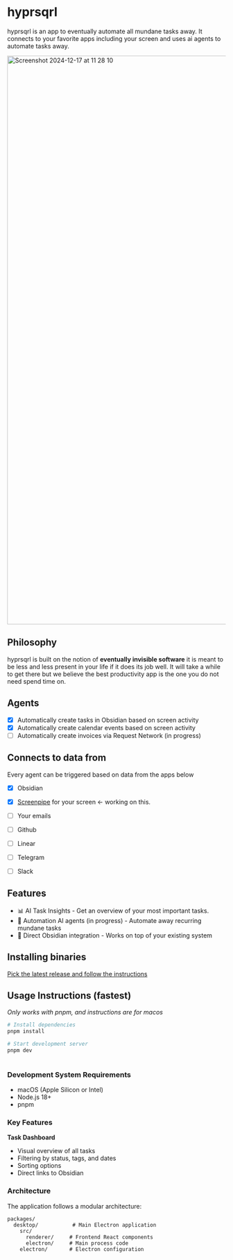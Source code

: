# hyprsqrl

hyprsqrl is an app to eventually automate all mundane tasks away. It connects to your favorite apps including your screen and uses ai agents to automate tasks away.

<img width="1312" alt="Screenshot 2024-12-17 at 11 28 10" src="https://github.com/user-attachments/assets/b4b63992-62da-4553-b240-fcd8d0d2e54a" />

## Philosophy

hyprsqrl is built on the notion of **eventually invisible software** it is meant to be less and less present in your life if it does its job well. It will take a while to get there but we believe the best productivity app is the one you do not need spend time on.

## Agents
-  [x] Automatically create tasks in Obsidian based on screen activity
-  [x] Automatically create calendar events based on screen activity
-  [ ] Automatically create invoices via Request Network (in progress)

## Connects to data from

Every agent can be triggered based on data from the apps below

- [x] Obsidian
- [x] [Screenpipe]([https://githb](https://screenpi.pe/)) for your screen <- working on this.
- [ ] Your emails
- [ ] Github
- [ ] Linear
- [ ] Telegram
- [ ] Slack


## Features

- 📊 AI Task Insights - Get an overview of your most important tasks.
- 🤖 Automation AI agents (in progress) - Automate away recurring mundane tasks
- 🔗 Direct Obsidian integration - Works on top of your existing system


## Installing binaries

[Pick the latest release and follow the instructions](https://github.com/different-ai/hypr-v0/tags)



## Usage Instructions (fastest)

_Only works with pnpm, and instructions are for macos_

```bash
# Install dependencies
pnpm install

# Start development server
pnpm dev
 
```

### Development System Requirements

- macOS (Apple Silicon or Intel)
- Node.js 18+
- pnpm


### Key Features

**Task Dashboard**
- Visual overview of all tasks
- Filtering by status, tags, and dates
- Sorting options
- Direct links to Obsidian


### Architecture

The application follows a modular architecture:

```
packages/
  desktop/           # Main Electron application
    src/
      renderer/     # Frontend React components
      electron/     # Main process code
    electron/       # Electron configuration
```


